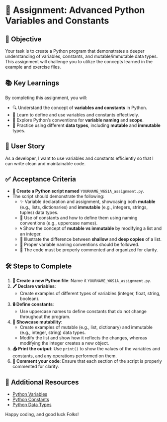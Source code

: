 # 🐍 **Assignment: Advanced Python Variables and Constants**

## 🎯 **Objective**

Your task is to create a Python program that demonstrates a deeper understanding of variables, constants, and mutable/immutable data types. This assignment will challenge you to utilize the concepts learned in the example and exercise files.

## 📚 **Key Learnings**

By completing this assignment, you will:

- 🔍 Understand the concept of **variables and constants** in Python.
- 🧵 Learn to define and use variables and constants effectively.
- 📏 Explore Python’s conventions for **variable naming** and **scope**.
- 🔄 Practice using different **data types**, including **mutable** and **immutable** types.

## 👤 **User Story**

As a developer, I want to use variables and constants efficiently so that I can write clean and maintainable code.

## ✅ **Acceptance Criteria**

- **📝 Create a Python script named** `YOURNAME_W6S1A_assignment.py`.
- The script should demonstrate the following:
  - ✨ Variable declaration and assignment, showcasing both **mutable** (e.g., lists, dictionaries) and **immutable** (e.g., integers, strings, tuples) data types.
  - 🚩 Use of constants and how to define them using naming conventions (e.g., uppercase names).
  - 🌀 Show the concept of **mutable vs immutable** by modifying a list and an integer.
  - 🔄 Illustrate the difference between **shallow** and **deep copies** of a list.
  - 📏 Proper variable naming conventions should be followed.
  - 💬 The code must be properly commented and organized for clarity.

## 🛠️ **Steps to Complete**

1. **📁 Create a new Python file**: Name it `YOURNAME_W6S1A_assignment.py`.
2. **🖊️ Declare variables**:
   - Create examples of different types of variables (integer, float, string, boolean).
3. **🔒 Define constants**:
   - Use uppercase names to define constants that do not change throughout the program.
4. **🔄 Showcase mutability**:
   - Create examples of mutable (e.g., list, dictionary) and immutable (e.g., integer, string) data types.
   - Modify the list and show how it reflects the changes, whereas modifying the integer creates a new object.
5. **📤 Print the output**: Use `print()` to show the values of the variables and constants, and any operations performed on them.
6. **💬 Comment your code**: Ensure that each section of the script is properly commented for clarity.

## 📎 **Additional Resources**

- [Python Variables](https://www.w3schools.com/python/python_variables.asp)
- [Python Constants](https://www.programiz.com/python-programming/variables-constants-literals)
- [Python Data Types](https://realpython.com/python-data-types/)

Happy coding, and good luck Folks!